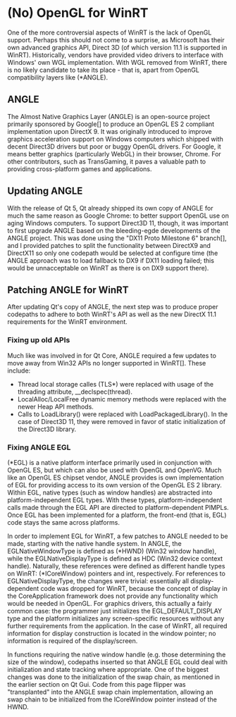 # (No) OpenGL for WinRT
One of the more controversial aspects of WinRT is the lack of OpenGL support. Perhaps this should not come to a surprise, as Microsoft has their own advanced graphics API, Direct 3D (of which version 11.1 is supported in WinRT). Historically, vendors have provided video drivers to interface with Windows' own WGL implementation. With WGL removed from WinRT, there is no likely candidate to take its place - that is, apart from OpenGL compatibility layers like (*ANGLE).

## ANGLE
The Almost Native Graphics Layer (ANGLE) is an open-source project primarily sponsored by Google[] to produce an OpenGL ES 2 compliant implementation upon DirectX 9. It was originally introduced to improve graphics acceleration support on Windows computers which shipped with decent Direct3D drivers but poor or buggy OpenGL drivers. For Google, it means better graphics (particularly WebGL) in their browser, Chrome. For other contributors, such as TransGaming, it paves a valuable path to providing cross-platform games and applications.

## Updating ANGLE
With the release of Qt 5, Qt already shipped its own copy of ANGLE for much the same reason as Google Chrome: to better support OpenGL use on aging Windows computers. To support Direct3D 11, though, it was important to first upgrade ANGLE based on the bleeding-egde developments of the ANGLE project. This was done using the "DX11 Proto Milestone 6" branch[], and I provided patches to split the functionality between DirectX9 and DirectX11 so only one codepath would be selected at configure time (the ANGLE approach was to load fallback to DX9 if DX11 loading failed; this would be unnacceptable on WinRT as there is on DX9 support there).

## Patching ANGLE for WinRT
After updating Qt's copy of ANGLE, the next step was to produce proper codepaths to adhere to both WinRT's API as well as the new DirectX 11.1 requirements for the WinRT environment.


### Fixing up old APIs
Much like was involved in for Qt Core, ANGLE required a few updates to move away from Win32 APIs no longer supported in WinRT[]. These include:
 - Thread local storage calles (TLS*) were replaced with usage of the threading attribute, __declspec(thread).
 - LocalAlloc/LocalFree dynamic memory methods were replaced with the newer Heap API methods.
 - Calls to LoadLibrary() were replaced with LoadPackagedLibrary(). In the case of Direct3D 11, they were removed in favor of static initialization of the Direct3D library.


### Fixing ANGLE EGL
(*EGL) is a native platform interface primarily used in conjunction with OpenGL ES, but which can also be used with OpenGL and OpenVG. Much like an OpenGL ES chipset vendor, ANGLE provides is own implementation of EGL for providing access to its own version of the OpenGL ES 2 library. Within EGL, native types (such as window handles) are abstracted into platform-independent EGL types. With these types, platform-independent calls made through the EGL API are directed to platform-dependent PIMPLs. Once EGL has been implemented for a platform, the front-end (that is, EGL) code stays the same across platforms.

In order to implement EGL for WinRT, a few patches to ANGLE needed to be made, starting with the native handle system. In ANGLE, the EGLNativeWindowType is defined as (*HWND) (Win32 window handle), while the EGLNativeDisplayType is defined as HDC (Win32 device context handle). Naturally, these references were defined as different handle types on WinRT: (*ICoreWindow) pointers and int, respectively. For references to EGLNativeDisplayType, the changes were trivial: essentially all display-dependent code was dropped for WinRT, because the concept of display in the CoreApplication framework does not provide any functionality which would be needed in OpenGL. For graphics drivers, this actually a fairly common case: the programmer just initializes the EGL_DEFAULT_DISPLAY type and the platform initializes any screen-specific resources without any further requirements from the application. In the case of WinRT, all required information for display construction is located in the window pointer; no information is required of the display/screen.

In functions requiring the native window handle (e.g. those determining the size of the window), codepaths inserted so that ANGLE EGL could deal with initialization and state tracking where appropriate. One of the biggest changes was done to the initialization of the swap chain, as mentioned in the earlier section on Qt Gui. Code from this page flipper was "transplanted" into the ANGLE swap chain implementation, allowing an swap chain to be initialized from the ICoreWindow pointer instead of the HWND.
